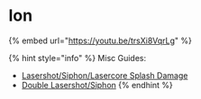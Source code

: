 # Ion

{% embed url="https://youtu.be/trsXi8VqrLg" %}

{% hint style="info" %}
Misc Guides:

* [Lasershot/Siphon/Lasercore Splash Damage](../../general/lasershot-siphon-lasercore-splash.md)
* [Double Lasershot/Siphon](../../general/double-lasershot-siphon.md)
{% endhint %}
